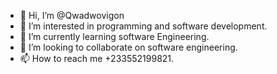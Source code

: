 - 👋 Hi, I’m @Qwadwovigon
- 👀 I’m interested in programming and software development.
- 🌱 I’m currently learning software Engineering.
- 💞️ I’m looking to collaborate on software engineering.
- 📫 How to reach me +233552199821.

<!---
Qwadwovigon/Qwadwovigon is a ✨ special ✨ repository because its `README.md` (this file) appears on your GitHub profile.
You can click the Preview link to take a look at your changes.
--->
